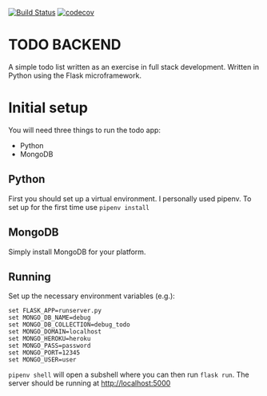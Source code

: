 [![Build Status](https://travis-ci.org/ahoward1024/todo-backend.svg?branch=master)](https://travis-ci.org/ahoward1024/todo-backend)
[![codecov](https://codecov.io/gh/ahoward1024/todo-backend/branch/master/graph/badge.svg)](https://codecov.io/gh/ahoward1024/todo-backend)

# TODO BACKEND

A simple todo list written as an exercise in full stack development.
Written in Python using the Flask microframework.

# Initial setup

You will need three things to run the todo app:
- Python
- MongoDB

## Python
First you should set up a virtual environment. I personally used pipenv.
To set up for the first time use `pipenv install`

## MongoDB
Simply install MongoDB for your platform.

## Running

Set up the necessary environment variables (e.g.):
```
set FLASK_APP=runserver.py
set MONGO_DB_NAME=debug
set MONGO_DB_COLLECTION=debug_todo
set MONGO_DOMAIN=localhost
set MONGO_HEROKU=heroku
set MONGO_PASS=password
set MONGO_PORT=12345
set MONGO_USER=user
```

`pipenv shell` will open a subshell where you can then run `flask run`. The
server should be running at [http://localhost:5000](http://localhost:5000)
